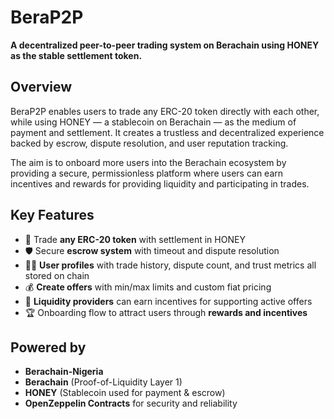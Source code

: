 # BeraP2P

**A decentralized peer-to-peer trading system on Berachain using HONEY as the stable settlement token.**

## Overview

BeraP2P enables users to trade any ERC-20 token directly with each other, while using HONEY — a stablecoin on Berachain — as the medium of payment and settlement. It creates a trustless and decentralized experience backed by escrow, dispute resolution, and user reputation tracking.

The aim is to onboard more users into the Berachain ecosystem by providing a secure, permissionless platform where users can earn incentives and rewards for providing liquidity and participating in trades.

## Key Features

- 🔁 Trade **any ERC-20 token** with settlement in HONEY
- 🛡️ Secure **escrow system** with timeout and dispute resolution
- 🧑‍💼 **User profiles** with trade history, dispute count, and trust metrics all stored on chain
- 💰 **Create offers** with min/max limits and custom fiat pricing
- 💸 **Liquidity providers** can earn incentives for supporting active offers
- 🏆 Onboarding flow to attract users through **rewards and incentives**

## Powered by

- **Berachain-Nigeria** 
- **Berachain** (Proof-of-Liquidity Layer 1)
- **HONEY** (Stablecoin used for payment & escrow)
- **OpenZeppelin Contracts** for security and reliability

